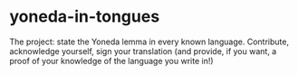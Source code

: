 # yoneda-in-tongues
The project: state the Yoneda lemma in every known language.
Contribute, acknowledge yourself, sign your translation (and provide, if you want, a proof of your knowledge of the language you write in!)
